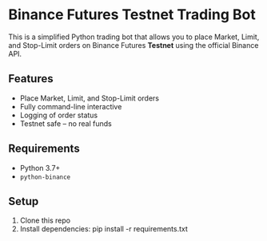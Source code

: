# Binance Futures Testnet Trading Bot

This is a simplified Python trading bot that allows you to place Market, Limit, and Stop-Limit orders on Binance Futures **Testnet** using the official Binance API.

## Features
- Place Market, Limit, and Stop-Limit orders
- Fully command-line interactive
- Logging of order status
- Testnet safe – no real funds

## Requirements

- Python 3.7+
- `python-binance`

## Setup

1. Clone this repo
2. Install dependencies:
pip install -r requirements.txt
